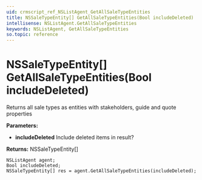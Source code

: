 ```yaml
---
uid: crmscript_ref_NSListAgent_GetAllSaleTypeEntities
title: NSSaleTypeEntity[] GetAllSaleTypeEntities(Bool includeDeleted)
intellisense: NSListAgent.GetAllSaleTypeEntities
keywords: NSListAgent, GetAllSaleTypeEntities
so.topic: reference
---
```


# NSSaleTypeEntity[] GetAllSaleTypeEntities(Bool includeDeleted)

Returns all sale types as entities with stakeholders, guide and quote properties

**Parameters:**
 - **includeDeleted** Include deleted items in result?

**Returns:** NSSaleTypeEntity[]

```crmscript
NSListAgent agent;
Bool includeDeleted;
NSSaleTypeEntity[] res = agent.GetAllSaleTypeEntities(includeDeleted);
```

